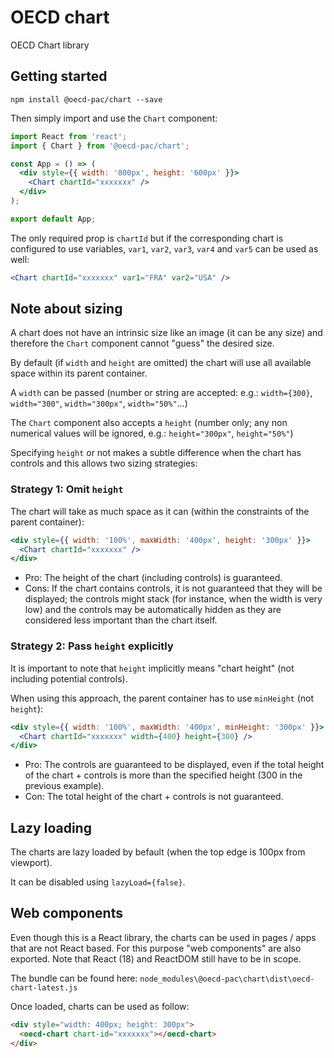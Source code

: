 # OECD chart

OECD Chart library

## Getting started

```shell
npm install @oecd-pac/chart --save
```

Then simply import and use the `Chart` component:

```jsx
import React from 'react';
import { Chart } from '@oecd-pac/chart';

const App = () => (
  <div style={{ width: '800px', height: '600px' }}>
    <Chart chartId="xxxxxxx" />
  </div>
);

export default App;
```

The only required prop is `chartId` but if the corresponding chart is configured to use variables, `var1`, `var2`, `var3`, `var4` and `var5` can be used as well:

```jsx
<Chart chartId="xxxxxxx" var1="FRA" var2="USA" />
```

## Note about sizing

A chart does not have an intrinsic size like an image (it can be any size) and therefore the `Chart` component cannot "guess" the desired size.

By default (if `width` and `height` are omitted) the chart will use all available space within its parent container.

A `width` can be passed (number or string are accepted: e.g.: `width={300}`, `width="300"`, `width="300px"`, `width="50%"`...)

The `Chart` component also accepts a `height` (number only; any non numerical values will be ignored, e.g.: `height="300px"`, `height="50%"`)

Specifying `height` or not makes a subtle difference when the chart has controls and this allows two sizing strategies:

### Strategy 1: Omit `height`

The chart will take as much space as it can (within the constraints of the parent container):

```jsx
<div style={{ width: '100%', maxWidth: '400px', height: '300px' }}>
  <Chart chartId="xxxxxxx" />
</div>
```

- Pro: The height of the chart (including controls) is guaranteed.
- Cons: If the chart contains controls, it is not guaranteed that they will be displayed; the controls might stack (for instance, when the width is very low) and the controls may be automatically hidden as they are considered less important than the chart itself.

### Strategy 2: Pass `height` explicitly

It is important to note that `height` implicitly means "chart height" (not including potential controls).

When using this approach, the parent container has to use `minHeight` (not `height`):

```jsx
<div style={{ width: '100%', maxWidth: '400px', minHeight: '300px' }}>
  <Chart chartId="xxxxxxx" width={400} height={300} />
</div>
```

- Pro: The controls are guaranteed to be displayed, even if the total height of the chart + controls is more than the specified height (300 in the previous example).
- Con: The total height of the chart + controls is not guaranteed.

## Lazy loading

The charts are lazy loaded by befault (when the top
edge is 100px from viewport).

It can be disabled using `lazyLoad={false}`.

## Web components

Even though this is a React library, the charts can be used in pages / apps that are not React based. For this purpose "web components" are also exported. Note that React (18) and ReactDOM still have to be in scope.

The bundle can be found here: `node_modules\@oecd-pac\chart\dist\oecd-chart-latest.js`

Once loaded, charts can be used as follow:

```html
<div style="width: 400px; height: 300px">
  <oecd-chart chart-id="xxxxxxx"></oecd-chart>
</div>
```
